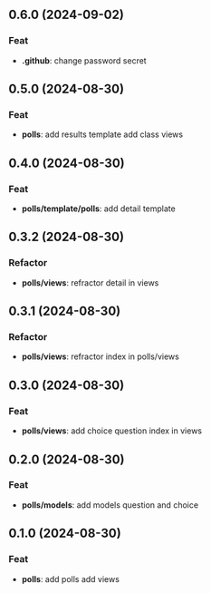 ## 0.6.0 (2024-09-02)

### Feat

- **.github**: change password secret

## 0.5.0 (2024-08-30)

### Feat

- **polls**: add results template add class views

## 0.4.0 (2024-08-30)

### Feat

- **polls/template/polls**: add detail template

## 0.3.2 (2024-08-30)

### Refactor

- **polls/views**: refractor detail in views

## 0.3.1 (2024-08-30)

### Refactor

- **polls/views**: refractor index in polls/views

## 0.3.0 (2024-08-30)

### Feat

- **polls/views**: add choice question index in views

## 0.2.0 (2024-08-30)

### Feat

- **polls/models**: add models question and choice

## 0.1.0 (2024-08-30)

### Feat

- **polls**: add polls add views
